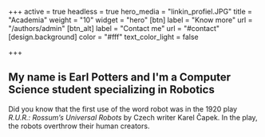 +++
active = true
headless = true
hero_media = "linkin_profiel.JPG"
title = "Academia"
weight = "10"
widget = "hero"
[btn]
label = "Know more"
url = "/authors/admin"
[btn_alt]
label = "Contact me"
url = "#contact"
[design.background]
color = "#fff"
text_color_light = false

+++
## My name is **Earl Potters** and I'm a **Computer Science** student specializing in **Robotics**

Did you know that the first use of the word robot was in the 1920 play _R.U.R.:_ _Rossum’s Universal Robots_ by Czech writer Karel Čapek. In the play, the robots overthrow their human creators.